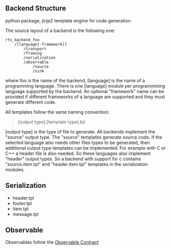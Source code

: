 ## Backend Structure

python package, jinja2 template engine for code generation.

The source layout of a backend is the following one:

    rtx_backend_foo
        /[language[-framework]]            
            /transport
            /framing
            /serialization
            /observable
                /source
                /sink

where foo is the name of the backend, [language] is the name of a programming
language. There is one [language] module per programmming language supported by
the backend. An optional "framework" name can be provided if different
frameworks of a language are supported and they must generate different code.

All templates follow the same naming convention:

>[output type].[template type].tpl

[output type] is the type of file to generate. All backends implement the
"source" output type. The "source" templates generate source code. If the
selected language also needs other files types to be generated, then additional
output type templates can be implemented. For example with C or C++ a header
file is also needed. So these languages also implement "header" output types. So
a backend with support for c contains "source.item.tpl" and "header.item.tpl"
templates in the serialization modules.

## Serialization

- header.tpl
- footer.tpl
- item.tpl
- message.tpl

## Observable

Observables follow the [Observable Contract](http://reactivex.io/documentation/contract.html)
